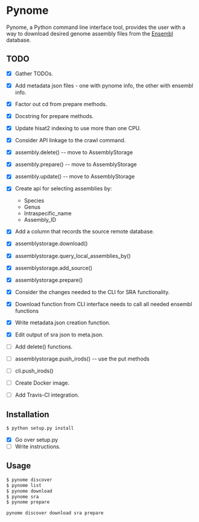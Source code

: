 # Pynome

Pynome, a Python command line interface tool, provides the user with a way to
download desired genome assembly files from the
[Ensembl](https://www.ensembl.org/) database.


## TODO

- [x] Gather TODOs.
- [x] Add metadata json files - one with pynome info, the other with ensembl info.
- [x] Factor out cd from prepare methods.
- [x] Docstring for prepare methods.
- [x] Update hisat2 indexing to use more than one CPU.
- [x] Consider API linkage to the crawl command.
- [x] assembly.delete() -- move to AssemblyStorage
- [x] assembly.prepare() -- move to AssemblyStorage
- [x] assembly.update() -- move to AssemblyStorage
- [x] Create api for selecting assemblies by:
  + Species
  + Genus
  + Intraspecific_name
  + Assembly_ID
- [x] Add a column that records the source remote database.
- [x] assemblystorage.download()
- [x] assemblystorage.query_local_assemblies_by()
- [x] assemblystorage.add_source()
- [x] assemblystorage.prepare()
- [x] Consider the changes needed to the CLI for SRA functionality.
- [x] Download function from CLI interface needs to call all needed ensembl functions
- [x] Write metadata.json creation function.
- [x] Edit output of sra json to meta.json.
- [ ] Add delete() functions.
- [ ] assemblystorage.push_irods() -- use the put methods
- [ ] cli.push_irods()
- [ ] Create Docker image.
- [ ] Add Travis-CI integration.


## Installation

```bash
$ python setup.py install
```

- [x] Go over setup.py
- [ ] Write instructions.

## Usage

```bash
$ pynome discover
$ pynome list
$ pynome download
$ pynome sra
$ pynome prepare
```

```bash
pynome discover download sra prepare
```

